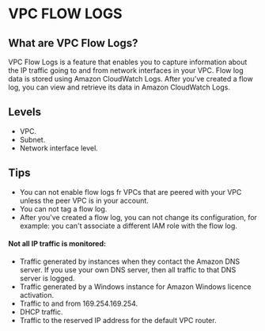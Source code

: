 # VPC FLOW LOGS
## What are VPC Flow Logs?

VPC Flow Logs is a feature that enables you to capture information about the IP traffic going to and from network interfaces in your VPC. Flow log data is stored using Amazon CloudWatch Logs. After you've created a flow log, you can view and retrieve its data in Amazon CloudWatch Logs.

## Levels

- VPC.
- Subnet.
- Network interface level.

## Tips

- You can not enable flow logs fr VPCs that are peered with your VPC unless the peer VPC is in your account.
- You can not tag a flow log.
- After you've created a flow log, you can not change its configuration, for example: you can't associate a different IAM role with the flow log.

#### Not all IP traffic is monitored:

- Traffic generated by instances when they contact the Amazon DNS server. If you use your own DNS server, then all traffic to that DNS server is logged.
- Traffic generated by a Windows instance for Amazon Windows licence activation.
- Traffic to and from 169.254.169.254.
- DHCP traffic.
- Traffic to the reserved IP address for the default VPC router.